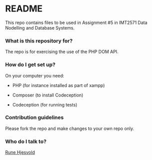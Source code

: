 # README #

This repo contains files to be used in Assignment #5 in IMT2571 Data Nodelling and Database Systems.

### What is this repository for? ###

The repo is for exercising the use of the PHP DOM API.

### How do I get set up? ###

On your computer you need:

* PHP (for instance installed as part of xampp)

* Composer (to install Codeception)

* Codeception (for running tests)

### Contribution guidelines ###

Please fork the repo and make changes to your own repo only.

### Who do I talk to? ###

[Rune Hjesvold](mailto:rune.hjelsvold@ntnu.no)